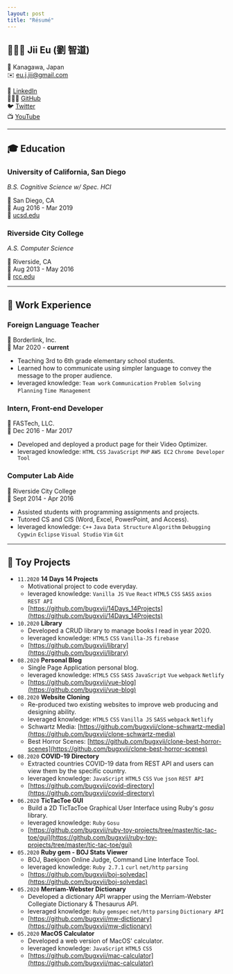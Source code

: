 ```yaml
---
layout: post
title: "Résumé"
---
```


## 👨🏻‍💻 **Jii Eu (劉 智道)**

📍 Kanagawa, Japan <br />
✉️  eu.j.jii@gmail.com <br />

 💼  [LinkedIn](https://www.linkedin.com/in/eujii/) <br />
 👨🏻‍💻  [GitHub](https://github.com/imeubug)  <br />
 🐦  [Twitter](https://twitter.com/imeubug) <br />
 📺  [YouTube](https://www.youtube.com/channel/UC8hY3wjYlK2U9W4fqKN598Q)

---

## 🎓 Education

### University of California, San Diego

 *B.S. Cognitive Science w/ Spec. HCI*

📍  San Diego, CA  <br />
📅  Aug 2016 - Mar 2019 <br />
🔗  [ucsd.edu](https://ucsd.edu)

### Riverside City College

 *A.S. Computer Science*

📍 Riverside, CA <br />
📅  Aug 2013 - May 2016 <br />
🔗  [rcc.edu](http://www.rcc.edu)

---

## 💼 Work Experience

### Foreign Language Teacher

🏢  Borderlink, Inc. <br />
📅  Mar 2020 - **current**

- Teaching 3rd to 6th grade elementary school students.
- Learned how to communicate using simpler language to convey the message to the proper audience.
- leveraged knowledge: `Team work` `Communication` `Problem Solving` `Planning` `Time Management`

### Intern, Front-end Developer

🏢  FASTech, LLC. <br />
📅  Dec 2016 - Mar 2017

- Developed and deployed a product page for their Video Optimizer.
- leveraged knowledge:  `HTML` `CSS` `JavaScript` `PHP` `AWS EC2` `Chrome Developer Tool`

### Computer Lab Aide

🏢  Riverside City College <br />
📅  Sept 2014 - Apr 2016

- Assisted students with programming assignments and projects.
- Tutored CS and CIS (Word, Excel, PowerPoint, and Access).
- leveraged knowledge: `C++` `Java` `Data Structure` `Algorithm` `Debugging` `Cygwin` `Eclipse` `Visual Studio` `Vim` `Git`

---

## 🧸 Toy Projects

- `11.2020`  **14 Days 14 Projects**
    - Motivational project to code everyday.
    - leveraged knowledge: `Vanilla JS` `Vue` `React` `HTML5` `CSS` `SASS` `axios` `REST API`
    - [https://github.com/bugxvii/14Days_14Projects](https://github.com/bugxvii/14Days_14Projects)
- `10.2020`  **Library**
    - Developed a CRUD library to manage books I read in year 2020.
    - leveraged knowledge: `HTML5` `CSS`  `Vanilla-JS` `firebase`
    - [https://github.com/bugxvii/library](https://github.com/bugxvii/library)
- `08.2020`  **Personal Blog**
    - Single Page Application personal blog.
    - leveraged knowledge: `HTML5` `CSS` `SASS` `JavaScript` `Vue` `webpack` `Netlify`
    - [https://github.com/bugxvii/vue-blog](https://github.com/bugxvii/vue-blog)
- `08.2020`  **Website Cloning**
    - Re-produced two existing websites to improve web producing and designing ability.
    - leveraged knowledge: `HTML5` `CSS` `Vanilla JS` `SASS` `webpack` `Netlify`
    - Schwartz Media: [https://github.com/bugxvii/clone-schwartz-media](https://github.com/bugxvii/clone-schwartz-media)
    - Best Horror Scenes: [https://github.com/bugxvii/clone-best-horror-scenes](https://github.com/bugxvii/clone-best-horror-scenes)
- `08.2020`  **COVID-19 Directory**
    - Extracted countries COVID-19 data from REST API and users can view them by the specific country.
    - leveraged knowledge: `JavaScript` `HTML5` `CSS` `Vue` `json` `REST API`
    - [https://github.com/bugxvii/covid-directory](https://github.com/bugxvii/covid-directory)
- `06.2020`  **TicTacToe GUI**
    - Build a 2D TicTacToe Graphical User Interface using Ruby's *gosu* library.
    - leveraged knowledge: `Ruby` `Gosu`
    - [https://github.com/bugxvii/ruby-toy-projects/tree/master/tic-tac-toe/gui](https://github.com/bugxvii/ruby-toy-projects/tree/master/tic-tac-toe/gui)
- `05.2020`  **Ruby gem - BOJ Stats Viewer**
    - BOJ, Baekjoon Online Judge, Command Line Interface Tool.
    - leveraged knowledge: `Ruby 2.7.1` `curl` `net/http` `parsing`
    - [https://github.com/bugxvii/boj-solvedac](https://github.com/bugxvii/boj-solvedac)
- `05.2020`  **Merriam-Webster Dictionary**
    - Developed a dictionary API wrapper using the Merriam-Webster Collegiate Dictionary & Thesaurus API.
    - leveraged knowledge: `Ruby` `gemspec` `net/http` `parsing` `Dictionary API`
    - [https://github.com/bugxvii/mw-dictionary](https://github.com/bugxvii/mw-dictionary)
- `05.2020`  **MacOS Calculator**
    - Developed a web version of MacOS' calculator.
    - leveraged knowledge: `JavaScript` `HTML5` `CSS`
    - [https://github.com/bugxvii/mac-calculator](https://github.com/bugxvii/mac-calculator)